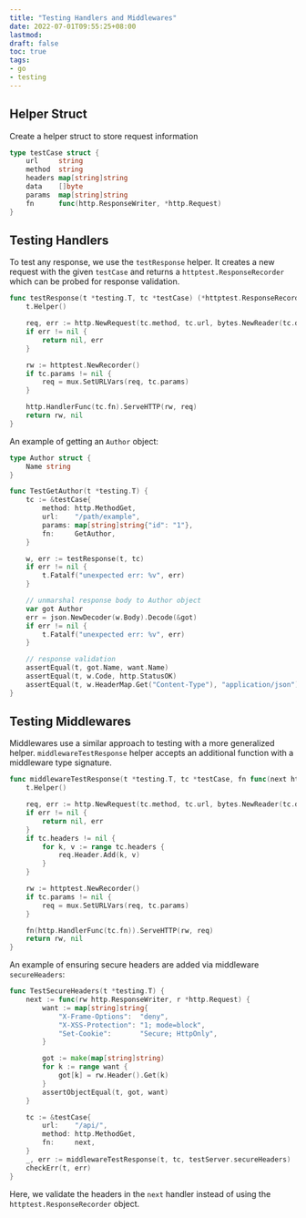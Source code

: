 ```yaml
---
title: "Testing Handlers and Middlewares"
date: 2022-07-01T09:55:25+08:00
lastmod:
draft: false
toc: true
tags:
- go
- testing
---
```


## Helper Struct

Create a helper struct to store request information

```go
type testCase struct {
	url     string
	method  string
	headers map[string]string
	data    []byte
	params  map[string]string
	fn      func(http.ResponseWriter, *http.Request)
}
```

## Testing Handlers

To test any response, we use the `testResponse` helper. It creates a new request
with the given `testCase` and returns a `httptest.ResponseRecorder` which can be
probed for response validation.

```go
func testResponse(t *testing.T, tc *testCase) (*httptest.ResponseRecorder, error) {
	t.Helper()

	req, err := http.NewRequest(tc.method, tc.url, bytes.NewReader(tc.data))
	if err != nil {
		return nil, err
	}

	rw := httptest.NewRecorder()
	if tc.params != nil {
		req = mux.SetURLVars(req, tc.params)
	}

	http.HandlerFunc(tc.fn).ServeHTTP(rw, req)
	return rw, nil
}
```

An example of getting an `Author` object:

```go
type Author struct {
	Name string
}

func TestGetAuthor(t *testing.T) {
	tc := &testCase{
		method: http.MethodGet,
		url:    "/path/example",
		params: map[string]string{"id": "1"},
		fn:     GetAuthor,
	}

	w, err := testResponse(t, tc)
	if err != nil {
		t.Fatalf("unexpected err: %v", err)
	}

	// unmarshal response body to Author object
	var got Author
	err = json.NewDecoder(w.Body).Decode(&got)
	if err != nil {
		t.Fatalf("unexpected err: %v", err)
	}

	// response validation
	assertEqual(t, got.Name, want.Name)
	assertEqual(t, w.Code, http.StatusOK)
	assertEqual(t, w.HeaderMap.Get("Content-Type"), "application/json")
}
```

## Testing Middlewares
Middlewares use a similar approach to testing with a more generalized helper.
`middlewareTestResponse` helper accepts an additional function with a middleware
type signature.

```go
func middlewareTestResponse(t *testing.T, tc *testCase, fn func(next http.Handler) http.Handler) (*httptest.ResponseRecorder, error) {
	t.Helper()

	req, err := http.NewRequest(tc.method, tc.url, bytes.NewReader(tc.data))
	if err != nil {
		return nil, err
	}
	if tc.headers != nil {
		for k, v := range tc.headers {
			req.Header.Add(k, v)
		}
	}

	rw := httptest.NewRecorder()
	if tc.params != nil {
		req = mux.SetURLVars(req, tc.params)
	}

	fn(http.HandlerFunc(tc.fn)).ServeHTTP(rw, req)
	return rw, nil
}
```

An example of ensuring secure headers are added via middleware `secureHeaders`:

```go
func TestSecureHeaders(t *testing.T) {
	next := func(rw http.ResponseWriter, r *http.Request) {
		want := map[string]string{
			"X-Frame-Options":  "deny",
			"X-XSS-Protection": "1; mode=block",
			"Set-Cookie":       "Secure; HttpOnly",
		}

		got := make(map[string]string)
		for k := range want {
			got[k] = rw.Header().Get(k)
		}
		assertObjectEqual(t, got, want)
	}

	tc := &testCase{
		url:    "/api/",
		method: http.MethodGet,
		fn:     next,
	}
	_, err := middlewareTestResponse(t, tc, testServer.secureHeaders)
	checkErr(t, err)
}
```

Here, we validate the headers in the `next` handler instead of using the
`httptest.ResponseRecorder` object.

